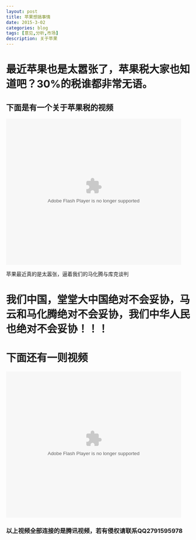 ```yaml
---
layout: post
title: 苹果想搞事情
date: 2015-3-02
categories: blog
tags: [意见,分析,市场]
description: 关于苹果
---
```


# 最近苹果也是太嚣张了，苹果税大家也知道吧？30%的税谁都非常无语。

## 下面是有一个关于苹果税的视频

<embed src="https://imgcache.qq.com/tencentvideo_v1/playerv3/TPout.swf?max_age=86400&v=20161117&vid=k05163x4dlh&auto=0" allowFullScreen="true" quality="high" width="480" height="400" align="middle" allowScriptAccess="always" type="application/x-shockwave-flash"></embed>

苹果最近真的是太嚣张，逼着我们的马化腾与库克谈判

# 我们中国，堂堂大中国绝对不会妥协，马云和马化腾绝对不会妥协，我们中华人民也绝对不会妥协！！！

# 下面还有一则视频

<embed src="https://imgcache.qq.com/tencentvideo_v1/playerv3/TPout.swf?max_age=86400&v=20161117&vid=l0547wf398y&auto=0" allowFullScreen="true" quality="high" width="480" height="400" align="middle" allowScriptAccess="always" type="application/x-shockwave-flash"></embed>

### 以上视频全部连接的是腾讯视频，若有侵权请联系QQ2791595978

